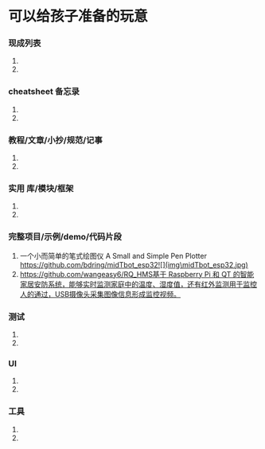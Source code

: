 # 可以给孩子准备的玩意

### 现成列表
1. 
1. 

### cheatsheet 备忘录
1. 
1. 

### 教程/文章/小抄/规范/记事
1. 
1. 

### 实用 库/模块/框架
1. 
1. 

### 完整项目/示例/demo/代码片段
1. 一个小而简单的笔式绘图仪 A Small and Simple Pen Plotter
https://github.com/bdring/midTbot_esp32![](img\midTbot_esp32.jpg)
1. [https://github.com/wangeasy6/RQ_HMS基于 Raspberry Pi 和 QT 的智能家居安防系统，能够实时监测家庭中的温度、湿度值，还有红外监测用于监控人的通过，USB摄像头采集图像信息形成监控视频。](https://github.com/wangeasy6/RQ_HMS)
### 测试
1. 
1. 

### UI
1. 
1. 

### 工具
1. 
1. 
